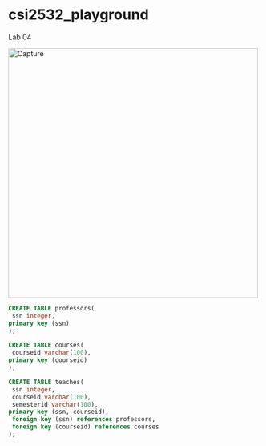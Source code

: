 # csi2532_playground
Lab 04

<img width="498" alt="Capture" src="https://user-images.githubusercontent.com/75296154/153736504-f0981c93-2994-4168-892b-f2fb38a535b1.PNG">


```sql
CREATE TABLE professors(
 ssn integer, 
primary key (ssn)
);

CREATE TABLE courses(
 courseid varchar(100), 
primary key (courseid)
);

CREATE TABLE teaches(
 ssn integer,
 courseid varchar(100),
 semesterid varchar(100), 
primary key (ssn, courseid),
 foreign key (ssn) references professors,
 foreign key (courseid) references courses
);
```
